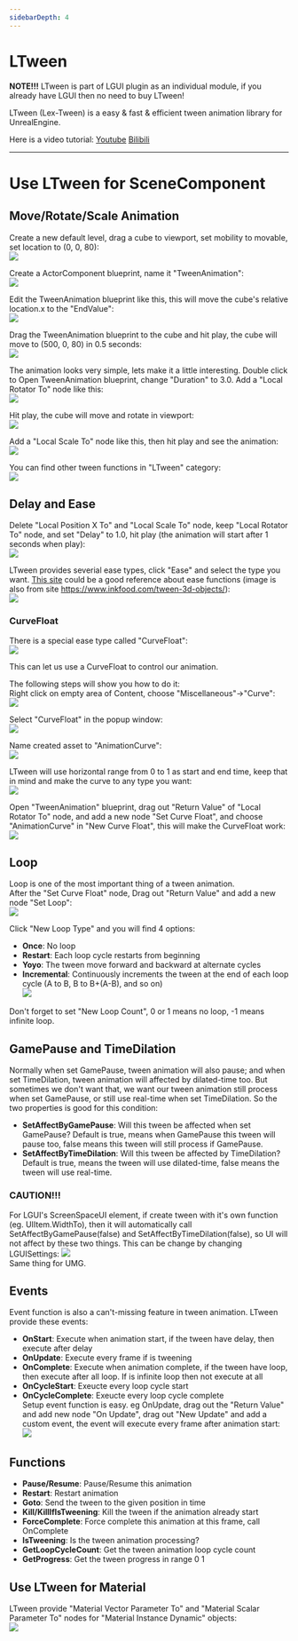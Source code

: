```yaml
---
sidebarDepth: 4
---
```


# LTween

**NOTE!!!** LTween is part of LGUI plugin as an individual module, if you already have LGUI then no need to buy LTween!

LTween (Lex-Tween) is a easy & fast & efficient tween animation library for UnrealEngine.  

Here is a video tutorial: [Youtube](https://youtu.be/m0-aYP8zRSw?si=Nlnroc-a3TEiZiqT) [Bilibili](https://www.bilibili.com/video/BV1Ey4y1Q7tM/?share_source=copy_web&vd_source=b22254760c9a0522c8caea62e5327c1d)

---

# Use LTween for SceneComponent

## Move/Rotate/Scale Animation
Create a new default level, drag a cube to viewport, set mobility to movable, set location to (0, 0, 80):  
![](./step1.png)

Create a ActorComponent blueprint, name it "TweenAnimation":  
![](./step2.png)

Edit the TweenAnimation blueprint like this, this will move the cube's relative location.x to the "EndValue":  
![](./step3.png)

Drag the TweenAnimation blueprint to the cube and hit play, the cube will move to (500, 0, 80) in 0.5 seconds:  
![](./step4.png)

The animation looks very simple, lets make it a little interesting. Double click to Open TweenAnimation blueprint, change "Duration" to 3.0. Add a "Local Rotator To" node like this:  
![](./step5.png)

Hit play, the cube will move and rotate in viewport:  
![](./step6.png)

Add a "Local Scale To" node like this, then hit play and see the animation:  
![](./step7.png)

You can find other tween functions in "LTween" category:  
![](./step7.1.png)

## Delay and Ease
Delete "Local Position X To" and "Local Scale To" node, keep "Local Rotator To" node, and set "Delay" to 1.0, hit play (the animation will start after 1 seconds when play):  
![](./step8.png)

LTween provides severial ease types, click "Ease" and select the type you want. [This site](https://www.inkfood.com/tween-3d-objects/) could be a good reference about ease functions (image is also from site https://www.inkfood.com/tween-3d-objects/):  
![](https://www.inkfood.com/wordprez/wp-content/uploads/easingFunctions.png)

  
### CurveFloat
There is a special ease type called "CurveFloat":  
![](./step9.png)

This can let us use a CurveFloat to control our animation.  

The following steps will show you how to do it:  
Right click on empty area of Content, choose "Miscellaneous"->"Curve":  
![](./step10.png)

Select "CurveFloat" in the popup window:  
![](./step11.png)

Name created asset to "AnimationCurve":  
![](./step12.png)

LTween will use horizontal range from 0 to 1 as start and end time, keep that in mind and make the curve to any type you want:  
![](./step13.png)

Open "TweenAnimation" blueprint, drag out "Return Value" of "Local Rotator To" node, and add a new node "Set Curve Float", and choose "AnimationCurve" in "New Curve Float", this will make the CurveFloat work:  
![](./step14.png)

## Loop
Loop is one of the most important thing of a tween animation.  
After the "Set Curve Float" node, Drag out "Return Value" and add a new node "Set Loop":  
![](./step15.png)

Click "New Loop Type" and you will find 4 options:  
- **Once**: No loop  
- **Restart**: Each loop cycle restarts from beginning  
- **Yoyo**: The tween move forward and backward at alternate cycles  
- **Incremental**: Continuously increments the tween at the end of each loop cycle (A to B, B to B+(A-B), and so on)  
![](./step16.png)

Don't forget to set "New Loop Count", 0 or 1 means no loop, -1 means infinite loop.  

## GamePause and TimeDilation
Normally when set GamePause, tween animation will also pause; and when set TimeDilation, tween animation will affected by dilated-time too. But sometimes we don't want that, we want our tween animation still process when set GamePause, or still use real-time when set TimeDilation. So the two properties is good for this condition:  
- **SetAffectByGamePause**: Will this tween be affected when set GamePause? Default is true, means when GamePause this tween will pause too, false means this tween will still process if GamePause.  
- **SetAffectByTimeDilation**: Will this tween be affected by TimeDilation? Default is true, means the tween will use dilated-time, false means the tween will use real-time.  

### CAUTION!!!
For LGUI's ScreenSpaceUI element, if create tween with it's own function (eg. UIItem.WidthTo), then it will automatically call SetAffectByGamePause(false) and SetAffectByTimeDilation(false), so UI will not affect by these two things. This can be change by changing LGUISettings:
![](./LGUISettingsForGamePauseAndTimeDilation.png)  
Same thing for UMG.  

## Events
Event function is also a can't-missing feature in tween animation.
LTween provide these events:  
- **OnStart**: Execute when animation start, if the tween have delay, then execute after delay  
- **OnUpdate**: Execute every frame if is tweening  
- **OnComplete**: Execute when animation complete, if the tween have loop, then execute after all loop. If is infinite loop then not execute at all
- **OnCycleStart**: Exeucte every loop cycle start  
- **OnCycleComplete**: Exeucte every loop cycle complete  
Setup event function is easy. eg OnUpdate, drag out the "Return Value" and add new node "On Update", drag out "New Update" and add a custom event, the event will execute every frame after animation start:  
![](./step17.png)


## Functions
- **Pause/Resume**: Pause/Resume this animation  
- **Restart**: Restart animation  
- **Goto**: Send the tween to the given position in time  
- **Kill/KillIfIsTweening**: Kill the tween if the animation already start  
- **ForceComplete**: Force complete this animation at this frame, call OnComplete  
- **IsTweening**: Is the tween animation processing?
- **GetLoopCycleCount**: Get the tween animation loop cycle count
- **GetProgress**: Get the tween progress in range 0 1

## Use LTween for Material

LTween provide "Material Vector Parameter To" and "Material Scalar Parameter To" nodes for "Material Instance Dynamic" objects:  
![](./step18.png)

